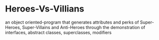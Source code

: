 # Heroes-Vs-Villians
an object oriented-program that generates attributes and perks of Super-Heroes, Super-Villains and Anti-Heroes through the  demonstration of interfaces, abstract classes, superclasses, modifiers 
